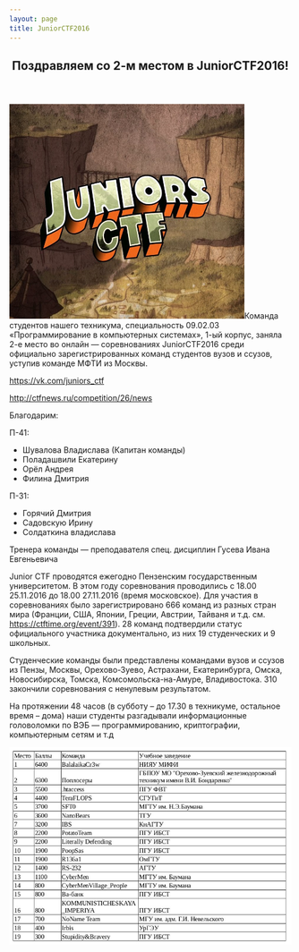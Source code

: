 ```yaml
---
layout: page
title: JuniorCTF2016
---
```


<section>
<header class="major">
	<h2>Поздравляем со 2-м местом в JuniorCTF2016!</h2>
</header>
<p><span class="image left"><img src="/news/juniorctf2016/logo.jpg" alt="JuniorCTF" width="420" height="384" /></span>Команда студентов нашего техникума, специальность 09.02.03 «Программирование в компьютерных системах», 1-ый корпус, заняла 2-е место во онлайн — соревнованиях JuniorCTF2016 среди официально зарегистрированных команд студентов вузов и ссузов, уступив команде МФТИ из Москвы.
</p>
	<p><a href="https://vk.com/juniors_ctf" target="_blank">https://vk.com/juniors_ctf</a></p>
	<p><a href="http://ctfnews.ru/competition/26/news" target="_blank">http://ctfnews.ru/competition/26/news</a></p>
</section>
<section>
<p>Благодарим:</p>
<p>П-41:</p>
<ul>
<li>Шувалова Владислава (Капитан команды)</li>
<li>Поладашвили Екатерину</li>
<li>Орёл Андрея</li>
<li>Филина Дмитрия</li>
</ul>
<p>П-31:</p>
<ul>
<li>Горячий Дмитрия</li>
<li>Садовскую Ирину</li>
<li>Солдаткина владислава</li>
</ul>
<p>Тренера команды — преподавателя спец. дисциплин Гусева Ивана Евгеньевича</p>
<p>Junior CTF проводятся ежегодно Пензенским государственным университетом. В этом году соревнования проводились с 18.00 25.11.2016 до 18.00 27.11.2016 (время московское). Для участия в соревнованиях было зарегистрировано 666 команд из разных стран мира (Франции, США, Японии, Греции, Австрии, Тайваня и т.д. см. <a href="https://ctftime.org/event/391" target="_blank">https://ctftime.org/event/391</a>). 28 команд подтвердили статус официального участника документально, из них 19 студенческих и 9 школьных.</p>
<p>Студенческие команды были представлены командами вузов и ссузов из Пензы, Москвы, Орехово-Зуево, Астрахани, Екатеринбурга, Омска, Новосибирска, Томска, Комсомольска-на-Амуре, Владивостока. 310 закончили соревнования с ненулевым результатом.</p>
<p>На протяжении 48 часов (в субботу – до 17.30 в техникуме, остальное время – дома) наши студенты разгадывали информационные головоломки по ВЭБ — программированию, криптографии, компьютерным сетям и т.д</p>
</section>
<section>
	<div class="posts">
		<article>
			<a href="/news/juniorctf2016/rez.jpg" target="_blank" class="image"><img src="/news/juniorctf2016/rez.jpg" alt="1" /></a>
		</article>
	</div>
</section>
